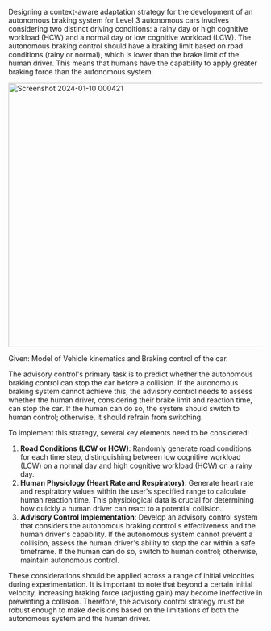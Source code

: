 Designing a context-aware adaptation strategy for the development of an autonomous braking system for Level 3 autonomous cars involves considering two distinct driving conditions: a rainy day or high cognitive workload (HCW) and a normal day or low cognitive workload (LCW). The autonomous braking control should have a braking limit based on road conditions (rainy or normal), which is lower than the brake limit of the human driver. This means that humans have the capability to apply greater braking force than the autonomous system.<br/>

<img width="523" alt="Screenshot 2024-01-10 000421" src="https://github.com/vharsoor/MATLAB-Projects/assets/70684031/d78cabf3-5fc8-4e97-a820-42fb44139f1b"><br/>

Given: Model of Vehicle kinematics and Braking control of the car.<br/>

The advisory control's primary task is to predict whether the autonomous braking control can stop the car before a collision. If the autonomous braking system cannot achieve this, the advisory control needs to assess whether the human driver, considering their brake limit and reaction time, can stop the car. If the human can do so, the system should switch to human control; otherwise, it should refrain from switching.<br/>

To implement this strategy, several key elements need to be considered:<br/>
1.	**Road Conditions (LCW or HCW)**: Randomly generate road conditions for each time step, distinguishing between low cognitive workload (LCW) on a normal day and high cognitive workload (HCW) on a rainy day.<br/>
2.	**Human Physiology (Heart Rate and Respiratory)**: Generate heart rate and respiratory values within the user's specified range to calculate human reaction time. This physiological data is crucial for determining how quickly a human driver can react to a potential collision.<br/>
3.	**Advisory Control Implementation**: Develop an advisory control system that considers the autonomous braking control's effectiveness and the human driver's capability. If the autonomous system cannot prevent a collision, assess the human driver's ability to stop the car within a safe timeframe. If the human can do so, switch to human control; otherwise, maintain autonomous control.<br/>

These considerations should be applied across a range of initial velocities during experimentation. It is important to note that beyond a certain initial velocity, increasing braking force (adjusting gain) may become ineffective in preventing a collision. Therefore, the advisory control strategy must be robust enough to make decisions based on the limitations of both the autonomous system and the human driver.<br/>


